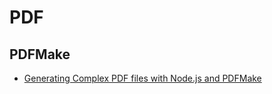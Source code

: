 # PDF

## PDFMake
* [Generating Complex PDF files with Node.js and PDFMake](https://www.appgambit.com/blog/nodejs-with-pdfmake)
